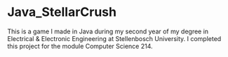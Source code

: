 # Java_StellarCrush
This is a game I made in Java during my second year of my degree in Electrical & Electronic Engineering at Stellenbosch University. I completed this project for the module Computer Science 214.

